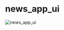 # news_app_ui

![news_app_ui](https://user-images.githubusercontent.com/115084566/202970350-de76e52f-bf06-4d50-b32e-92118b5bfdb8.png)

